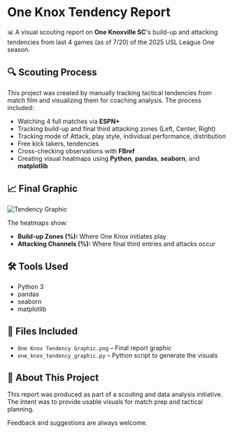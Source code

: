 # One Knox Tendency Report

📊 A visual scouting report on **One Knoxville SC**'s build-up and attacking tendencies from last 4 games (as of 7/20) of the 2025 USL League One season.

## 🔍 Scouting Process

This project was created by manually tracking tactical tendencies from match film and visualizing them for coaching analysis. The process included:

- Watching 4 full matches via **ESPN+**
- Tracking build-up and final third attacking zones (Left, Center, Right)
- Tracking mode of Attack, play style, individual performance, distribution
- Free kick takers, tendencies
- Cross-checking observations with **FBref**
- Creating visual heatmaps using **Python**, **pandas**, **seaborn**, and **matplotlib**

## 📈 Final Graphic

![Tendency Graphic](One%20Knox%20Tendency%20Graphic.png)

The heatmaps show:
- **Build-up Zones (%):** Where One Knox initiates play
- **Attacking Channels (%):** Where final third entries and attacks occur

## 🛠 Tools Used

- Python 3
- pandas
- seaborn
- matplotlib

## 📁 Files Included

- `One Knox Tendency Graphic.png` – Final report graphic
- `one_knox_tendency_graphic.py` – Python script to generate the visuals

## 🧠 About This Project

This report was produced as part of a scouting and data analysis initiative. The intent was to provide usable visuals for match prep and tactical planning.

Feedback and suggestions are always welcome.
